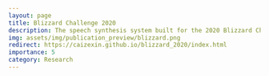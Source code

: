 ```yaml
---
layout: page
title: Blizzard Challenge 2020
description: The speech synthesis system built for the 2020 Blizzard Challenge
img: assets/img/publication_preview/blizzard.png
redirect: https://caizexin.github.io/blizzard_2020/index.html
importance: 5
category: Research
---
```



